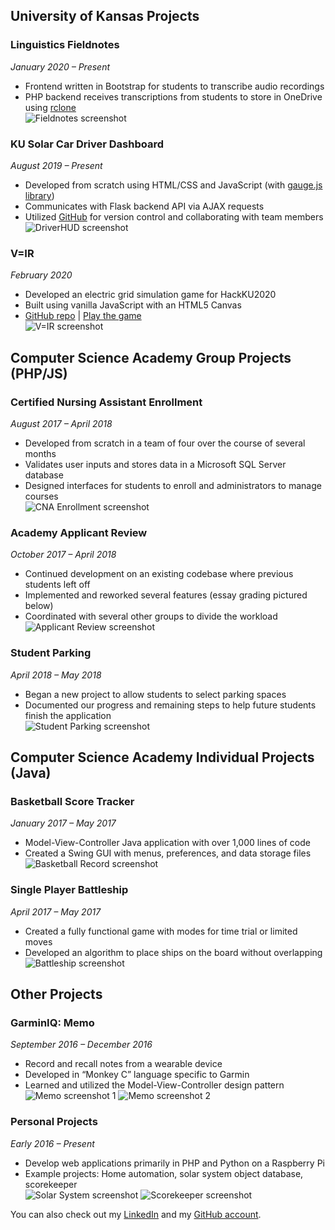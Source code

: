 ## University of Kansas Projects

### Linguistics Fieldnotes
*January 2020 – Present*
- Frontend written in Bootstrap for students to transcribe audio recordings
- PHP backend receives transcriptions from students to store in OneDrive using [rclone](https://rclone.org/)  
![Fieldnotes screenshot](images/fieldnotes.png)

### KU Solar Car Driver Dashboard
*August 2019 – Present*
- Developed from scratch using HTML/CSS and JavaScript (with [gauge.js library](https://bernii.github.io/gauge.js/))
- Communicates with Flask backend API via AJAX requests
- Utilized [GitHub](https://github.com/dprebyl/DriverHUD) for version control and collaborating with team members  
![DriverHUD screenshot](images/driverhud.png)

### V=IR
*February 2020*
- Developed an electric grid simulation game for HackKU2020
- Built using vanilla JavaScript with an HTML5 Canvas
- [GitHub repo](https://github.com/dprebyl/V-IR) | [Play the game](https://dprebyl.github.io/V-IR/)  
![V=IR screenshot](images/v-ir.png)

## Computer Science Academy Group Projects (PHP/JS)

### Certified Nursing Assistant Enrollment
*August 2017 – April 2018*
- Developed from scratch in a team of four over the course of several months
- Validates user inputs and stores data in a Microsoft SQL Server database
- Designed interfaces for students to enroll and administrators to manage courses  
![CNA Enrollment screenshot](images/cna-enrollment.png)

### Academy Applicant Review
*October 2017 – April 2018*
- Continued development on an existing codebase where previous students left off
- Implemented and reworked several features (essay grading pictured below)
- Coordinated with several other groups to divide the workload  
![Applicant Review screenshot](images/applicant-review.png)

### Student Parking
*April 2018 – May 2018*
- Began a new project to allow students to select parking spaces
- Documented our progress and remaining steps to help future students finish the application  
![Student Parking screenshot](images/student-parking.png)

## Computer Science Academy Individual Projects (Java)

### Basketball Score Tracker
*January 2017 – May 2017*
- Model-View-Controller Java application with over 1,000 lines of code
- Created a Swing GUI with menus, preferences, and data storage files  
![Basketball Record screenshot](images/basketball-record.png)

### Single Player Battleship
*April 2017 – May 2017*
- Created a fully functional game with modes for time trial or limited moves
- Developed an algorithm to place ships on the board without overlapping  
![Battleship screenshot](images/battleship.png)

## Other Projects

### GarminIQ: Memo
*September 2016 – December 2016*
- Record and recall notes from a wearable device
- Developed in “Monkey C” language specific to Garmin
- Learned and utilized the Model-View-Controller design pattern  
![Memo screenshot 1](images/memo-1.png)
![Memo screenshot 2](images/memo-2.png)

### Personal Projects
*Early 2016 – Present*
- Develop web applications primarily in PHP and Python on a Raspberry Pi
- Example projects: Home automation, solar system object database, scorekeeper  
![Solar System screenshot](images/solar-system.png)
![Scorekeeper screenshot](images/scorekeeper.png)

You can also check out my [LinkedIn](https://www.linkedin.com/in/drake-p) and my [GitHub account](https://github.com/dprebyl).


